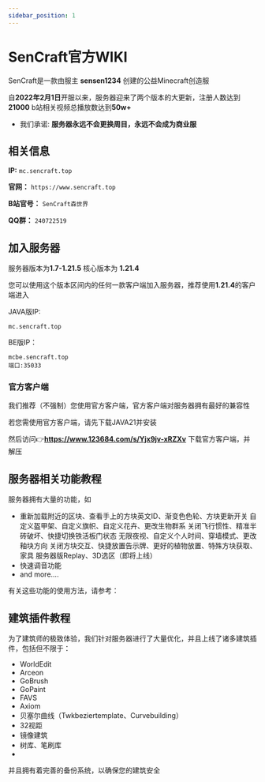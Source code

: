 ```yaml
---
sidebar_position: 1
---
```


# SenCraft官方WIKI

SenCraft是一款由服主 **sensen1234** 创建的公益Minecraft创造服

自**2022年2月1日**开服以来，服务器迎来了两个版本的大更新，注册人数达到**21000**
b站相关视频总播放数达到**50w+**

- 我们承诺: **服务器永远不会更换周目，永远不会成为商业服**
 
## 相关信息
**IP:** `mc.sencraft.top`

**官网：** `https://www.sencraft.top`

**B站官号：** `SenCraft森世界`

**QQ群：** `240722519`

## 加入服务器

服务器版本为**1.7-1.21.5** 核心版本为 **1.21.4**

您可以使用这个版本区间内的任何一款客户端加入服务器，推荐使用**1.21.4**的客户端进入

JAVA版IP:
```
mc.sencraft.top
```
BE版IP：
```
mcbe.sencraft.top
端口:35033
```

### 官方客户端

我们推荐（不强制）您使用官方客户端，官方客户端对服务器拥有最好的兼容性

若您需使用官方客户端，请先下载JAVA21并安装

然后访问👉**https://www.123684.com/s/Yjx9jv-xRZXv**  下载官方客户端，并解压

## 服务器相关功能教程
服务器拥有大量的功能，如
- 重新加载附近的区块、查看手上的方块英文ID、渐变色色轮、方块更新开关
自定义盔甲架、自定义旗帜、自定义花卉、更改生物群系
关闭飞行惯性、精准半砖破坏、快捷切换铁活板门状态
无限夜视、自定义个人时间、穿墙模式、更改釉块方向
关闭方块交互、快捷放置告示牌、更好的植物放置、特殊方块获取、家具
服务器版Replay、3D选区（即将上线）
- 快速调音功能
- and more....

有关这些功能的使用方法，请参考：
## 建筑插件教程

为了建筑师的极致体验，我们针对服务器进行了大量优化，并且上线了诸多建筑插件，包括但不限于：

- WorldEdit
- Arceon
- GoBrush
- GoPaint
- FAVS
- Axiom
- 贝塞尔曲线（Twkbeziertemplate、Curvebuilding）
- 32视距
- 镜像建筑
- 树库、笔刷库
- 
并且拥有着完善的备份系统，以确保您的建筑安全